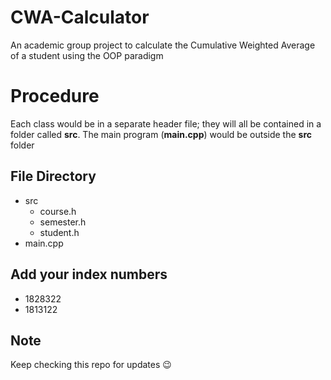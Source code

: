# CWA-Calculator
An academic group project to calculate the Cumulative Weighted Average of a student using the OOP paradigm 

# Procedure
Each class would be in a separate header file; they will all be contained in a folder called **src**.
The main program (**main.cpp**) would be outside the **src** folder

## File Directory
- src
  - course.h
  - semester.h
  - student.h
- main.cpp

## Add your index numbers
- 1828322
- 1813122

## Note
Keep checking this repo for updates 😉

